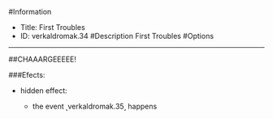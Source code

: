 #Information
 - Title: First Troubles
 - ID: verkaldromak.34
#Description
First Troubles
#Options

___
##CHAAARGEEEEE!

###Efects:<ul><li>hidden effect:</li><ul><li>the event ˻verkaldromak.35˼ happens</li></ul></ul>
